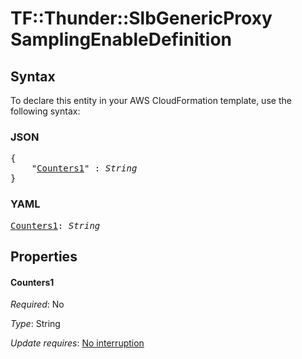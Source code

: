 # TF::Thunder::SlbGenericProxy SamplingEnableDefinition

## Syntax

To declare this entity in your AWS CloudFormation template, use the following syntax:

### JSON

<pre>
{
    "<a href="#counters1" title="Counters1">Counters1</a>" : <i>String</i>
}
</pre>

### YAML

<pre>
<a href="#counters1" title="Counters1">Counters1</a>: <i>String</i>
</pre>

## Properties

#### Counters1

_Required_: No

_Type_: String

_Update requires_: [No interruption](https://docs.aws.amazon.com/AWSCloudFormation/latest/UserGuide/using-cfn-updating-stacks-update-behaviors.html#update-no-interrupt)

